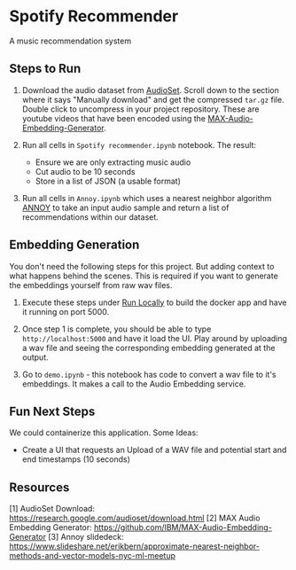 # Spotify Recommender

A music recommendation system

## Steps to Run

1. Download the audio dataset from [AudioSet](https://research.google.com/audioset/download.html). Scroll down to the section where it says "Manually download" and get the compressed `tar.gz` file. Double click to uncompress in your project repository. These are youtube videos that have been encoded using the [MAX-Audio-Embedding-Generator](https://github.com/IBM/MAX-Audio-Embedding-Generator). 

2. Run all cells in `Spotify recommender.ipynb` notebook. The result:
	-  Ensure we are only extracting music audio
	-  Cut audio to be 10 seconds
	-  Store in a list of JSON (a usable format)

3. Run all cells in `Annoy.ipynb` which uses a nearest neighbor algorithm [ANNOY](https://github.com/spotify/annoy) to take an input audio sample and return a list of recommendations within our dataset.


## Embedding Generation

You don't need the following steps for this project. But adding context to what happens behind the scenes. This is required if you want to generate the embeddings yourself from raw wav files.

1. Execute these steps under [Run Locally](https://github.com/IBM/MAX-Audio-Embedding-Generator#run-locally) to build the docker app and have it running on port 5000.

2. Once step 1 is complete, you should be able to type `http://localhost:5000` and have it load the UI. Play around by uploading a wav file and seeing the corresponding embedding generated at the output.

3. Go to `demo.ipynb` - this notebook has code to convert a wav file to it's embeddings. It makes a call to the Audio Embedding service.

## Fun Next Steps

We could containerize this application. Some Ideas:
- Create a UI that requests an Upload of a WAV file and potential start and end timestamps (10 seconds)

## Resources

[1] AudioSet Download: https://research.google.com/audioset/download.html
[2] MAX Audio Embedding Generator: https://github.com/IBM/MAX-Audio-Embedding-Generator
[3] Annoy slidedeck: https://www.slideshare.net/erikbern/approximate-nearest-neighbor-methods-and-vector-models-nyc-ml-meetup